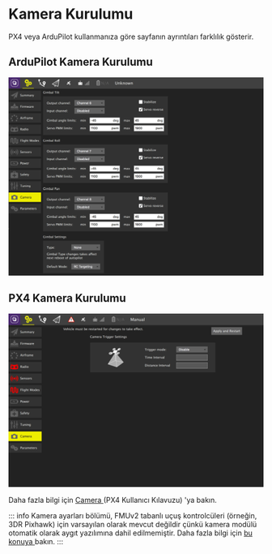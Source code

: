 # Kamera Kurulumu

PX4 veya ArduPilot kullanmanıza göre sayfanın ayrıntıları farklılık gösterir.

## ArduPilot Kamera Kurulumu

![](../../../assets/setup/APMCamera.jpg)

## PX4 Kamera Kurulumu

![PX4 Kamera Kurulumu](../../../assets/setup/PX4Camera.jpg)

Daha fazla bilgi için [ Camera ](http://docs.px4.io/master/en/peripherals/camera.html) (PX4 Kullanıcı Kılavuzu) 'ya bakın.

::: info
Kamera ayarları bölümü, FMUv2 tabanlı uçuş kontrolcüleri (örneğin, 3DR Pixhawk) için varsayılan olarak mevcut değildir çünkü kamera modülü otomatik olarak aygıt yazılımına dahil edilmemiştir. Daha fazla bilgi için [ bu konuya ](http://docs.px4.io/master/en/advanced_config/parameters.html#parameter-not-in-firmware) bakın.
:::
